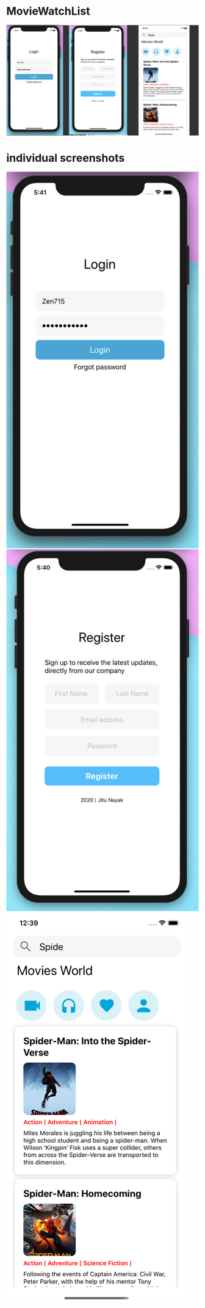 # MovieWatchList

![](screenshots/v1snapall.png)


# individual screenshots
![](screenshots/v1snap1.png)
![](screenshots/v1snap2.png)
![](screenshots/v1snap3.png)
